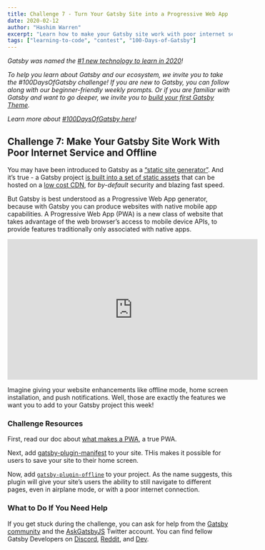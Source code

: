 ```yaml
---
title: Challenge 7 - Turn Your Gatsby Site into a Progressive Web App
date: 2020-02-12
author: "Hashim Warren"
excerpt: "Learn how to make your Gatsby site work with poor internet service or offline"
tags: ["learning-to-code", "contest", "100-Days-of-Gatsby"]
---
```


_Gatsby was named the [#1 new technology to learn in 2020](https://www.cnbc.com/2019/12/02/10-hottest-tech-skills-that-could-pay-off-most-in-2020-says-new-report.html)!_

_To help you learn about Gatsby and our ecosystem, we invite you to take the #100DaysOfGatsby challenge! If you are new to Gatsby, you can follow along with our beginner-friendly weekly prompts. Or if you are familiar with Gatsby and want to go deeper, we invite you to [build your first Gatsby Theme](/docs/themes/building-themes/)._

_Learn more about [#100DaysOfGatsby here](/blog/100days)!_

## Challenge 7: Make Your Gatsby Site Work With Poor Internet Service and Offline

You may have been introduced to Gatsby as a [“static site generator”](/docs/glossary/static-site-generator/). And it’s true - a Gatsby project [is built into a set of static assets](/docs/overview-of-the-gatsby-build-process/) that can be hosted on a [low cost CDN](/docs/winning-over-engineering-leaders/#lower-costs), for _by-default_ security and blazing fast speed.

But Gatsby is best understood as a Progressive Web App generator, because with Gatsby you can produce websites with native mobile app capabilities. A Progressive Web App (PWA) is a new class of website that takes advantage of the web browser’s access to mobile device APIs, to provide features traditionally only associated with native apps.

<iframe
  width="560"
  height="315"
  src="https://www.youtube.com/embed/z2JgN6Ae-Bo"
  frameborder="0"
  allow="accelerometer; autoplay; encrypted-media; gyroscope; picture-in-picture"
  allowfullscreen
  title="Progressive Web Apps - PWA Roadshow"
></iframe>

Imagine giving your website enhancements like offline mode, home screen installation, and push notifications. Well, those are exactly the features we want you to add to your Gatsby project this week!

### Challenge Resources

First, read our doc about [what makes a PWA](/docs/progressive-web-app/), a true PWA.

Next, add [gatsby-plugin-manifest](/packages/gatsby-plugin-manifest) to your site. THis makes it possible for users to save your site to their home screen.

Now, add [```gatsby-plugin-offline```](/packages/gatsby-plugin-offline) to your project. As the name suggests, this plugin will give your site’s users the ability to still navigate to different pages, even in airplane mode, or with a poor internet connection.

### What to Do If You Need Help

If you get stuck during the challenge, you can ask for help from the [Gatsby community](/contributing/community/) and the [AskGatsbyJS](https://twitter.com/AskGatsbyJS) Twitter account. You can find fellow Gatsby Developers on [Discord](https://discordapp.com/invite/gatsby), [Reddit](https://www.reddit.com/r/gatsbyjs/), and [Dev](https://dev.to/t/gatsby).
